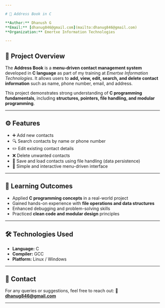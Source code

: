 ```yaml
---

# 📇 Address Book in C

**Author:** Dhanush G
**Email:** [dhanug846@gmail.com](mailto:dhanug846@gmail.com)
**Organization:** Emertxe Information Technologies

---
```


## 📝 Project Overview

The **Address Book** is a **menu-driven contact management system** developed in **C language** as part of my training at *Emertxe Information Technologies*.
It allows users to **add, view, edit, search, and delete contact information** such as name, phone number, email, and address.

This project demonstrates strong understanding of **C programming fundamentals**, including **structures, pointers, file handling, and modular programming**.

---

## ⚙️ Features

* ➕ Add new contacts
* 🔍 Search contacts by name or phone number
* ✏️ Edit existing contact details
* ❌ Delete unwanted contacts
* 💾 Save and load contacts using file handling (data persistence)
* 🧭 Simple and interactive menu-driven interface

---

## 🧠 Learning Outcomes

* Applied **C programming concepts** in a real-world project
* Gained hands-on experience with **file operations and data structures**
* Enhanced debugging and problem-solving skills
* Practiced **clean code and modular design** principles

---

## 🛠️ Technologies Used

* **Language:** C
* **Compiler:** GCC
* **Platform:** Linux / Windows

---

## 📧 Contact

For any queries or suggestions, feel free to reach out:
**📩 [dhanug846@gmail.com](mailto:dhanug846@gmail.com)**

---

